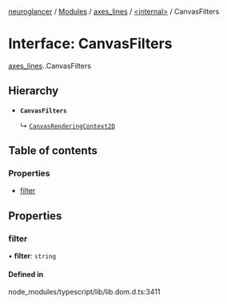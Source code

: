 [neuroglancer](../README.md) / [Modules](../modules.md) / [axes\_lines](../modules/axes_lines.md) / [<internal\>](../modules/axes_lines._internal_.md) / CanvasFilters

# Interface: CanvasFilters

[axes_lines](../modules/axes_lines.md).[<internal>](../modules/axes_lines._internal_.md).CanvasFilters

## Hierarchy

- **`CanvasFilters`**

  ↳ [`CanvasRenderingContext2D`](axes_lines._internal_.CanvasRenderingContext2D.md)

## Table of contents

### Properties

- [filter](axes_lines._internal_.CanvasFilters.md#filter)

## Properties

### filter

• **filter**: `string`

#### Defined in

node_modules/typescript/lib/lib.dom.d.ts:3411
